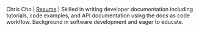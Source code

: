 Chris Cho | [Resume](https://angry-bee.com/resume.html) | Skilled in writing developer documentation including tutorials, code examples, and API documentation using the docs as code workflow.  Background in software development and eager to educate.
